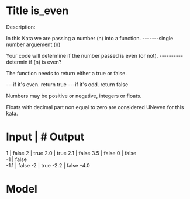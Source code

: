 # Title is_even

Description:

In this Kata we are passing a number (n) into a function.
-------single number arguement (n)

Your code will determine if the number passed is even (or not).
---------- determin if (n) is even?

The function needs to return either a true or false.

---if it's even. return true
---if it's odd. return false

Numbers may be positive or negative, integers or floats.

Floats with decimal part non equal to zero are considered UNeven for this kata.

# Input | # Output

1 | false
2 | true
2.0 | true
2.1 | false
3.5 | false
0 | false  
-1 | false  
-1.1 | false
-2 | true
-2.2 | false
-4.0

# Model
